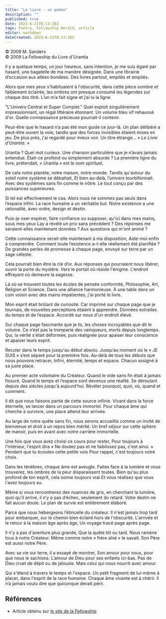```yaml
---
title: "Le livre - un poème"
description: ""
published: true
date: 2023-6-21T8:13:38Z
tags: Poetry, Fellowship Herald, article
editor: markdown
dateCreated: 2023-6-21T8:13:38Z
---
```


<p class="v-card v-sheet theme--light grey lighten-3 px-2">© 2009 M. Sanders<br>© 2009 La Fellowship du Livre d'Urantia</p>



Il y a quelque temps, un jour heureux,
sans intention, je me suis égaré par hasard,
une bagatelle de ma manière désignée.
Dans une librairie d’occasion aux allées bondées.
Des livres partout, empilés et empilés.

Alors que mes yeux s'habituaient à l'obscurité,
dans cette pièce sombre et faiblement éclairée,
les ombres ont presque consumé
les légendes sur chaque dos titré.
L’un m’a fait signe et j’ai lu la ligne.

"L'Univers Central et Super
Complet."
Quel exploit singulièrement impressionnant,
un régal littéraire étonnant.
Un volume bleu vif rehaussé d'or.
Quelle connaissance précieuse pourrait-il contenir.

Peut-être que le hasard n’a pas été mon guide ce jour-là.
Un plan délibéré a peut-être ouvert la voie,
tandis que des forces invisibles étaient mises en jeu.
De plus près, j'ai regardé pour mieux voir.
Un titre étrange… « _Le Livre d'Urantia_. »

Urantia ? Quel mot curieux.
Une chanson particulière que je n’avais jamais entendue.
Était-ce profond ou simplement absurde ?
La première ligne du livre, prétendait,
« Urantia » est le nom spirituel,

De cela notre planète, notre maison, notre monde.
Tandis qu'autour du soleil notre système se débattait,
Et bien au-delà, l’univers tourbillonnait.
Avec des systèmes sans fin comme le nôtre.
Le tout conçu par des puissances supérieures.

Si tel est effectivement le cas.
Alors nous ne sommes pas seuls dans l’espace infini.
La race humaine a un véritable but.
Notre existence a une rationalité,
avec ordre, design et destin.

Puis-je oser espérer, faire confiance ou supposer,
qu'ici dans mes mains, sous mes yeux
Lay a révélé un prix sans précédent ?
Des réponses me seraient-elles maintenant données ?
Aux questions qui m'ont animé ?

Cette connaissance serait-elle maintenant à ma disposition,
Aide-moi enfin à comprendre.
Comment toute l’existence a-t-elle réellement été planifiée ?
De grandes perles de promesse à chaque page,
envoyé sur terre par un sage céleste.

Cela pourrait bien être la clé d’or.
Aux réponses qui pourraient nous libérer,
ouvrir la porte du mystère.
Vers le portail où réside l'énigme.
L'endroit effrayant où demeure la sagesse.

Là où se trouvent toutes les écoles de pensée
conformité,
Philosophie, Art, Religion et Science.
Dans une alliance harmonieuse.
À une table dans un coin voisin
avec des mains impatientes, j'ai porté le livre.

Mon esprit était brûlant de curiosité.
Car imprimé sur chaque page que je tournais,
de nouvelles perceptions étaient à apprendre.
Données extraites du temps et de l’espace.
Accordé sur nous d'un endroit élevé.

Sur chaque page fascinante que je lis,
les choses incroyables que dit le volume.
Ce n’est pas la tromperie des vainqueurs, morts depuis longtemps.
Qui, la vérité s'était déformée, puis réalignée
pour apaiser leur conscience et apaiser leurs
esprit.

Reculer dans le temps jusqu'au début absolu.
Jusqu’au moment où le « JE SUIS » s’est séparé pour la première fois.
Au-delà de tous les débuts que nous pouvons retracer,
Infini, éternité, temps et espace.
Chacun assigné à sa juste place.

Au premier acte volontaire du Créateur.
Quand le vide sans fin était à jamais fissuré,
Quand le temps et l’espace sont devenus une réalité.
Se déroulant depuis des siècles jusqu'à aujourd'hui.
Révéler pourquoi, quoi, où, quand et comment.

Il dit que nous faisons partie de cette source infinie.
Vivant dans la force éternelle,
se lancer dans un parcours immortel.
Pour chaque âme qui cherche à survivre,
une place attend leur arrivée.

Au large de notre quête sans fin,
nous serons accueillis comme un invité de bienvenue
et droit à un repos bien mérité.
Un bref séjour sur cette sphère de manoir,
puis en avant avec notre carrière immortelle.

Une fois que vous avez choisi ce cours pour rester,
Pour toujours à l'intérieur, l'esprit dira
« Ne doutez pas et ne faiblissez pas, c'est ainsi. »
Pendant que tu écoutes cette petite voix
Pour rappel, c'est toujours votre choix.

Dans les ténèbres, chaque âme est aveugle.
Faites face à la lumière et vous trouverez,
les ombres de la peur disparaissent toutes.
Bien qu'au plus profond de ton esprit, cela sonne toujours vrai
Et vous réalisez que vous l'avez toujours su.

Même si vous rencontrerez des nuances de gris,
en cherchant la lumière, quoi qu'il arrive,
il n’y a pas d’échec, seulement du retard.
Votre destin ne fait aucun doute.
Le plan de survie est entièrement élaboré.

Parce que nous hébergeons l’étincelle du créateur.
Il n'est jamais trop tard pour embarquer,
sur le chemin bien éclairé hors de l'obscurité.
L'arrivée et le retour à la maison âge après âge,
Un voyage tracé page après page.

Il n'y a pas d'aventure plus grande,
Que la quête tôt ou tard.
Nous ramène tous à notre Créateur.
Même comme notre « frère aîné » le savait.
Son Père est aussi notre Père.

Avec sa vie sur terre, il a essayé de montrer,
Son amour pour nous, pour que nous le sachions.
L’amour de Dieu pour ses enfants ici-bas.
Pas de Dieu cruel de dépit ou de jalousie.
Mais celui qui nous nourrit avec amour.

Qui s'étend à travers le temps et l'espace.
Un petit fragment de lui-même à placer,
dans l'esprit de la race humaine.
Chaque âme vivante est à chérir.
Il n’a jamais voulu dire que quiconque devait périr.

## Références

- Article obtenu sur [le site de la Fellowship](https://urantia-book.org/archive/newsletters/herald/)

